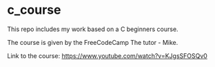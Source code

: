 # c_course
This repo includes my work based on a C beginners course.

The course is given by the FreeCodeCamp
The tutor - Mike.

Link to the course: https://www.youtube.com/watch?v=KJgsSFOSQv0
